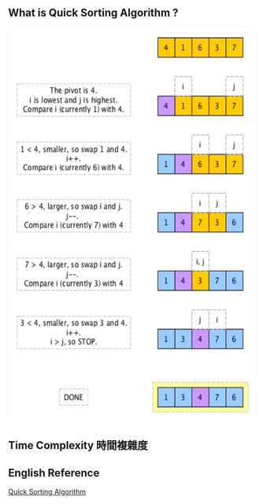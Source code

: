 
## What is Quick Sorting Algorithm ?


<img src='https://github.com/Wei-Tsung/Core-Concepts-Visualization/blob/master/quicksort_imperative-1.jpg' width='600' height='800'>















## Time Complexity 時間複雜度





## English Reference  


[Quick Sorting Algorithm](http://typeocaml.com/2015/01/02/immutable/)

